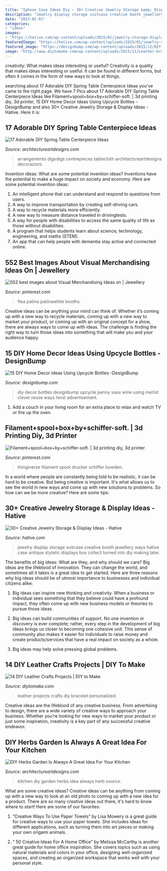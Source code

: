 ```yaml
---
title: "Iphone Case Ideas Diy ~ 30+ Creative Jewelry Storage &amp; Display Ideas"
description: "Jewelry display storage suitcase creative booth jewellery ways hative case antique styletic displays box collect turned into diy making later"
date: "2023-02-01"
categories:
- "ideas"
images:
- "https://hative.com/wp-content/uploads/2015/01/jewelry-storage-display-ideas/35-vintage-suitcase-jewelry-storage.jpg"
featuredImage: "https://hative.com/wp-content/uploads/2015/01/jewelry-storage-display-ideas/35-vintage-suitcase-jewelry-storage.jpg"
featured_image: "https://designbump.com/wp-content/uploads/2015/12/DIY-Home-Decor-Ideas-with-Upcycle-Bottles-7.jpg"
image: "http://www.diytomake.com/wp-content/uploads/2015/11/Leather-bracelet.jpg"
---
```



creativity: What makes ideas interesting or useful?
Creativity is a quality that makes ideas interesting or useful. It can be found in different forms, but often it comes in the form of new ways to look at things.

	

		
searching about 17 Adorable DIY Spring Table Centerpiece Ideas you've came to the right page. We have 7 Pics about 17 Adorable DIY Spring Table Centerpiece Ideas like Filament+spool+box+by+schiffer-soft. | 3d printing diy, 3d printer, 15 DIY Home Decor Ideas Using Upcycle Bottles -DesignBump and also 30+ Creative Jewelry Storage &amp; Display Ideas - Hative. Here it is:
		
    
## 17 Adorable DIY Spring Table Centerpiece Ideas

<img loading=lazy src="https://www.architectureartdesigns.com/wp-content/uploads/2015/03/615.jpg" onerror="this.onerror=null;this.src='https://tse1.mm.bing.net/th?id=OIP.qmC40T4nOeTAMtNPw77ZagHaLH&amp;pid=15.1';" alt="17 Adorable DIY Spring Table Centerpiece Ideas">

_Source: architectureartdesigns.com_

>arrangements digsdigs centrepieces tablecloth architectureartdesigns decorazioni. 

	

Invention ideas: What are some potential invention ideas?
Inventions have the potential to make a huge impact on society and economy. Here are some potential invention ideas:
1. An intelligent phone that can understand and respond to questions from users. 
2. A way to improve transportation by creating self-driving cars. 
3. A way to recycle materials more efficiently. 
4. A new way to measure distance traveled in drivingtests. 
5. A way for people with disabilities to access the same quality of life as those without disabilities. 
6. A program that helps students learn about science, technology, engineering, and maths (STEM). 
7. An app that can help people with dementia stay active and connected online.

    
## 552 Best Images About Visual Merchandising Ideas On | Jewellery

<img loading=lazy src="https://i.pinimg.com/736x/d7/f0/69/d7f06900ada34dc3a6c40387b4e7ee6f.jpg" onerror="this.onerror=null;this.src='https://tse2.mm.bing.net/th?id=OIP.5jsgPS9PtJHl1DxNQZF3owHaJ3&amp;pid=15.1';" alt="552 best images about Visual Merchandising Ideas on | Jewellery">

_Source: pinterest.com_

>flea patina patinawhite booths. 

	

Creative ideas can be anything your mind can think of. Whether it’s coming up with a new way to recycle materials, coming up with a new way to market your product, or coming up with an original concept for a show, there are always ways to come up with ideas. The challenge is finding the right way to turn those ideas into something that will make you and your audience happy.

    
## 15 DIY Home Decor Ideas Using Upcycle Bottles -DesignBump

<img loading=lazy src="https://designbump.com/wp-content/uploads/2015/12/DIY-Home-Decor-Ideas-with-Upcycle-Bottles-7.jpg" onerror="this.onerror=null;this.src='https://tse1.mm.bing.net/th?id=OIP.AY_cqlLRNzRFdsIhNcimIgHaJ-&amp;pid=15.1';" alt="15 DIY Home Decor Ideas Using Upcycle Bottles -DesignBump">

_Source: designbump.com_

>diy decor bottles designbump upcycle penny vase wine using merlot clever reuse ways twist advertisement. 

	

1. Add a couch in your living room for an extra place to relax and watch TV or fire up the oven.

    
## Filament+spool+box+by+schiffer-soft. | 3d Printing Diy, 3d Printer

<img loading=lazy src="https://i.pinimg.com/736x/53/36/66/53366636120713d1f12ca846118b9a83.jpg" onerror="this.onerror=null;this.src='https://tse3.mm.bing.net/th?id=OIP.dZVWAK5t0H6Fbu7SznAwzAHaL5&amp;pid=15.1';" alt="Filament+spool+box+by+schiffer-soft. | 3d printing diy, 3d printer">

_Source: pinterest.com_

>thingiverse filament spool drucker schiffer bowden. 

	

In a world where people are constantly being told to be realistic, it can be hard to be creative. But being creative is important. It's what allows us to see the world in new ways and come up with new solutions to problems. So how can we be more creative? Here are some tips:

    
## 30+ Creative Jewelry Storage &amp; Display Ideas - Hative

<img loading=lazy src="https://hative.com/wp-content/uploads/2015/01/jewelry-storage-display-ideas/35-vintage-suitcase-jewelry-storage.jpg" onerror="this.onerror=null;this.src='https://tse1.mm.bing.net/th?id=OIP.-n6g8CTWpb8rThBtSNvKlAHaJ4&amp;pid=15.1';" alt="30+ Creative Jewelry Storage &amp; Display Ideas - Hative">

_Source: hative.com_

>jewelry display storage suitcase creative booth jewellery ways hative case antique styletic displays box collect turned into diy making later. 

	

The benefits of big ideas: What are they, and why should we care?
Big ideas are the lifeblood of innovation. They can change the world, and sometimes all it takes is a great idea to get started. Here are three reasons why big ideas should be of utmost importance to businesses and individual citizens alike: 
1) Big ideas can inspire new thinking and creativity. When a business or individual sees something that they believe could have a profound impact, they often come up with new business models or theories to pursue those ideas. 

2) Big ideas can build communities of support. No one invention or discovery is ever complete; rather, every step in the development of big ideas brings us closer to becoming one cohesive unit. This sense of community also makes it easier for individuals to raise money and create products/services that have a real impact on society as a whole. 

3) Big ideas may help solve pressing global problems.

    
## 14 DIY Leather Crafts Projects | DIY To Make

<img loading=lazy src="http://www.diytomake.com/wp-content/uploads/2015/11/Leather-bracelet.jpg" onerror="this.onerror=null;this.src='https://tse3.mm.bing.net/th?id=OIP.IsXNr_N4XWGdUsPDVZmLQAHaKq&amp;pid=15.1';" alt="14 DIY Leather Crafts Projects | DIY to Make">

_Source: diytomake.com_

>leather projects crafts diy bracelet personalized. 

	

Creative ideas are the lifeblood of any creative business. From advertising to design, there are a wide variety of creative ways to approach your business. Whether you’re looking for new ways to market your product or just some inspiration, creativity is a key part of any successful creative endeavor.

    
## DIY Herbs Garden Is Always A Great Idea For Your Kitchen

<img loading=lazy src="https://www.architectureartdesigns.com/wp-content/uploads/2017/02/6-3-e1485987017198.jpg" onerror="this.onerror=null;this.src='https://tse3.mm.bing.net/th?id=OIP.WJer6sdnlceIiUW9hG9eBAHaJe&amp;pid=15.1';" alt="DIY Herbs Garden Is Always A Great Idea For Your Kitchen">

_Source: architectureartdesigns.com_

>kitchen diy garden herbs idea always herb source. 

	

What are some creative ideas?
Creative ideas can be anything from coming up with a new way to look at an old photo to coming up with a new idea for a product. There are so many creative ideas out there, it's hard to know where to start! Here are some of our favorites: 
1. “Creative Ways To Use Paper Towels” by Lisa Mowery is a great guide for creative ways to use your paper towels. She includes ideas for different applications, such as turning them into art pieces or making your own origami animals.

2. “ 50 Creative Ideas For A Home Office” by Melissa McCarthy is another great guide for home office inspiration. She covers topics such as using natural materials and colors in your office, designing well-organized spaces, and creating an organized workspace that works well with your personal style.


